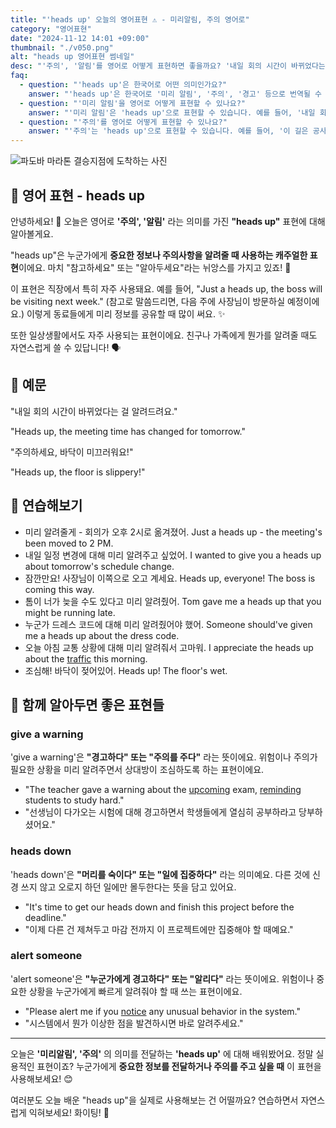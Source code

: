 ```yaml
---
title: "'heads up' 오늘의 영어표현 ⚠️ - 미리알림, 주의 영어로"
category: "영어표현"
date: "2024-11-12 14:01 +09:00"
thumbnail: "./v050.png"
alt: "heads up 영어표현 썸네일"
desc: "'주의', '알림'를 영어로 어떻게 표현하면 좋을까요? '내일 회의 시간이 바뀌었다는 걸 알려드려요.', '주의하세요, 바닥이 미끄러워요!' 등을 영어로 표현하는 법을 배워봅시다. 다양한 예문을 통해서 연습하고 본인의 표현으로 만들어 보세요."
faq:
  - question: "'heads up'은 한국어로 어떤 의미인가요?"
    answer: "'heads up'은 한국어로 '미리 알림', '주의', '경고' 등으로 번역될 수 있습니다. 주의를 기울이거나 정보를 미리 전달할 때 사용됩니다."
  - question: "'미리 알림'을 영어로 어떻게 표현할 수 있나요?"
    answer: "'미리 알림'은 'heads up'으로 표현할 수 있습니다. 예를 들어, '내일 회의가 있다는 미리 알림을 받았어'는 'I got a heads up about the meeting tomorrow'로 말할 수 있습니다."
  - question: "'주의'를 영어로 어떻게 표현할 수 있나요?"
    answer: "'주의'는 'heads up'으로 표현할 수 있습니다. 예를 들어, '이 길은 공사 중이니 주의해'는 'Just a heads up, this road is under construction'으로 말할 수 있습니다."
---
```


![파도바 마라톤 결승지점에 도착하는 사진](./v050-1.jpg)

## 🌟 영어 표현 - heads up

안녕하세요! 👋 오늘은 영어로 **'주의', '알림'** 라는 의미를 가진 **"heads up"** 표현에 대해 알아볼게요.

"heads up"은 누군가에게 **중요한 정보나 주의사항을 알려줄 때 사용하는 캐주얼한 표현**이에요. 마치 "참고하세요" 또는 "알아두세요"라는 뉘앙스를 가지고 있죠! 🎯

이 표현은 직장에서 특히 자주 사용돼요. 예를 들어, "Just a heads up, the boss will be visiting next week." (참고로 말씀드리면, 다음 주에 사장님이 방문하실 예정이에요.) 이렇게 동료들에게 미리 정보를 공유할 때 많이 써요. ✨

또한 일상생활에서도 자주 사용되는 표현이에요. 친구나 가족에게 뭔가를 알려줄 때도 자연스럽게 쓸 수 있답니다! 🗣️

## 📖 예문

"내일 회의 시간이 바뀌었다는 걸 알려드려요."

"Heads up, the meeting time has changed for tomorrow."

"주의하세요, 바닥이 미끄러워요!"

"Heads up, the floor is slippery!"

## 💬 연습해보기

<ul data-interactive-list>
  <li data-interactive-item>
    <span data-toggler>미리 알려줄게 - 회의가 오후 2시로 옮겨졌어.</span>
    <span data-answer>Just a heads up - the meeting's been moved to 2 PM.</span>
  </li>
  <li data-interactive-item>
    <span data-toggler>내일 일정 변경에 대해 미리 알려주고 싶었어.</span>
    <span data-answer>I wanted to give you a heads up about tomorrow's schedule change.</span>
  </li>
  <li data-interactive-item>
    <span data-toggler>잠깐만요! 사장님이 이쪽으로 오고 계세요.</span>
    <span data-answer>Heads up, everyone! The boss is coming this way.</span>
  </li>
  <li data-interactive-item>
    <span data-toggler>톰이 너가 늦을 수도 있다고 미리 알려줬어.</span>
    <span data-answer>Tom gave me a heads up that you might be running late.</span>
  </li>
  <li data-interactive-item>
    <span data-toggler>누군가 드레스 코드에 대해 미리 알려줬어야 했어.</span>
    <span data-answer>Someone should've given me a heads up about the dress code.</span>
  </li>
  <li data-interactive-item>
    <span data-toggler>오늘 아침 교통 상황에 대해 미리 알려줘서 고마워.</span>
    <span data-answer>I appreciate the heads up about the <a href="/blog/in-english/384.traffic/">traffic</a> this morning.</span>
  </li>
  <li data-interactive-item>
    <span data-toggler>조심해! 바닥이 젖어있어.</span>
    <span data-answer>Heads up! The floor's wet.</span>
  </li>
</ul>

## 🤝 함께 알아두면 좋은 표현들

### give a warning

'give a warning'은 **"경고하다" 또는 "주의를 주다"** 라는 뜻이에요. 위험이나 주의가 필요한 상황을 미리 알려주면서 상대방이 조심하도록 하는 표현이에요.

- "The teacher gave a warning about the [upcoming](/blog/in-english/250.upcoming/) exam, <a href="/blog/in-english/114.remind/">reminding</a> students to study hard."
- "선생님이 다가오는 시험에 대해 경고하면서 학생들에게 열심히 공부하라고 당부하셨어요."

### heads down

'heads down'은 **"머리를 숙이다" 또는 "일에 집중하다"** 라는 의미예요. 다른 것에 신경 쓰지 않고 오로지 하던 일에만 몰두한다는 뜻을 담고 있어요.

- "It's time to get our heads down and finish this project before the deadline."
- "이제 다른 건 제쳐두고 마감 전까지 이 프로젝트에만 집중해야 할 때예요."

### alert someone

'alert someone'은 **"누군가에게 경고하다" 또는 "알리다"** 라는 뜻이에요. 위험이나 중요한 상황을 누군가에게 빠르게 알려줘야 할 때 쓰는 표현이에요.

- "Please alert me if you [notice](/blog/in-english/061.notice/) any unusual behavior in the system."
- "시스템에서 뭔가 이상한 점을 발견하시면 바로 알려주세요."

---

오늘은 **'미리알림', '주의'** 의 의미를 전달하는 **'heads up'** 에 대해 배워봤어요. 정말 실용적인 표현이죠? 누군가에게 **중요한 정보를 전달하거나 주의를 주고 싶을 때** 이 표현을 사용해보세요! 😊

여러분도 오늘 배운 "heads up"을 실제로 사용해보는 건 어떨까요? 연습하면서 자연스럽게 익혀보세요! 화이팅! 💪
